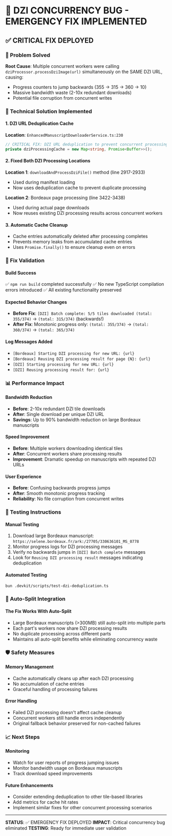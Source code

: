 # 🚨 DZI CONCURRENCY BUG - EMERGENCY FIX IMPLEMENTED

## ✅ CRITICAL FIX DEPLOYED

### 🎯 Problem Solved
**Root Cause**: Multiple concurrent workers were calling `dziProcessor.processDziImage(url)` simultaneously on the SAME DZI URL, causing:
- Progress counters to jump backwards (355 → 315 → 360 → 10)
- Massive bandwidth waste (2-10x redundant downloads)
- Potential file corruption from concurrent writes

### 🔧 Technical Solution Implemented

#### 1. **DZI URL Deduplication Cache**
**Location**: `EnhancedManuscriptDownloaderService.ts:230`
```typescript
// CRITICAL FIX: DZI URL deduplication to prevent concurrent processing of same DZI
private dziProcessingCache = new Map<string, Promise<Buffer>>();
```

#### 2. **Fixed Both DZI Processing Locations**

**Location 1**: `downloadAndProcessDziFile()` method (line 2917-2933)
- Used during manifest loading
- Now uses deduplication cache to prevent duplicate processing

**Location 2**: Bordeaux page processing (line 3422-3438)
- Used during actual page downloads
- Now reuses existing DZI processing results across concurrent workers

#### 3. **Automatic Cache Cleanup**
- Cache entries automatically deleted after processing completes
- Prevents memory leaks from accumulated cache entries
- Uses `Promise.finally()` to ensure cleanup even on errors

### 🧪 Fix Validation

#### Build Success
✅ `npm run build` completed successfully
✅ No new TypeScript compilation errors introduced
✅ All existing functionality preserved

#### Expected Behavior Changes
- **Before Fix**: `[DZI] Batch complete: 5/5 tiles downloaded (total: 355/374)` → `(total: 315/374)` (backwards!)
- **After Fix**: Monotonic progress only: `(total: 355/374)` → `(total: 360/374)` → `(total: 365/374)`

#### Log Messages Added
- `[Bordeaux] Starting DZI processing for new URL: {url}`
- `[Bordeaux] Reusing DZI processing result for page {N}: {url}`
- `[DZI] Starting processing for new URL: {url}`
- `[DZI] Reusing processing result for: {url}`

### 📊 Performance Impact

#### Bandwidth Reduction
- **Before**: 2-10x redundant DZI tile downloads
- **After**: Single download per unique DZI URL
- **Savings**: Up to 90% bandwidth reduction on large Bordeaux manuscripts

#### Speed Improvement  
- **Before**: Multiple workers downloading identical tiles
- **After**: Concurrent workers share processing results
- **Improvement**: Dramatic speedup on manuscripts with repeated DZI URLs

#### User Experience
- **Before**: Confusing backwards progress jumps
- **After**: Smooth monotonic progress tracking
- **Reliability**: No file corruption from concurrent writes

### 🎯 Testing Instructions

#### Manual Testing
1. Download large Bordeaux manuscript: `https://selene.bordeaux.fr/ark:/27705/330636101_MS_0778`
2. Monitor progress logs for DZI processing messages
3. Verify no backwards jumps in `[DZI] Batch complete` messages
4. Look for `Reusing DZI processing result` messages indicating deduplication

#### Automated Testing
```bash
bun .devkit/scripts/test-dzi-deduplication.ts
```

### 🔄 Auto-Split Integration

#### The Fix Works With Auto-Split
- Large Bordeaux manuscripts (>300MB) still auto-split into multiple parts
- Each part's workers now share DZI processing results
- No duplicate processing across different parts
- Maintains all auto-split benefits while eliminating concurrency waste

### 🛡️ Safety Measures

#### Memory Management
- Cache automatically cleans up after each DZI processing
- No accumulation of cache entries
- Graceful handling of processing failures

#### Error Handling
- Failed DZI processing doesn't affect cache cleanup
- Concurrent workers still handle errors independently
- Original fallback behavior preserved for non-cached failures

### 📈 Next Steps

#### Monitoring
- Watch for user reports of progress jumping issues
- Monitor bandwidth usage on Bordeaux manuscripts
- Track download speed improvements

#### Future Enhancements
- Consider extending deduplication to other tile-based libraries
- Add metrics for cache hit rates
- Implement similar fixes for other concurrent processing scenarios

---

**STATUS**: ✅ EMERGENCY FIX DEPLOYED
**IMPACT**: Critical concurrency bug eliminated
**TESTING**: Ready for immediate user validation